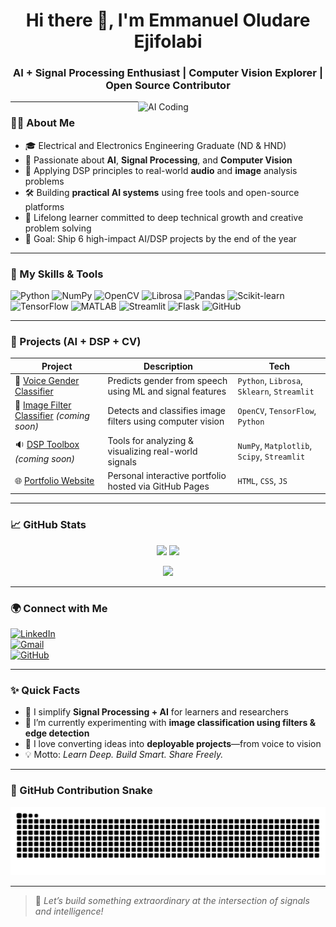 <h1 align="center">Hi there 👋, I'm Emmanuel Oludare Ejifolabi</h1>
<h3 align="center">AI + Signal Processing Enthusiast | Computer Vision Explorer | Open Source Contributor</h3>

<img align="right" alt="AI Coding" width="300" src="https://media.giphy.com/media/qgQUggAC3Pfv687qPC/giphy.gif" />

---

### 👨‍💻 About Me

- 🎓 Electrical and Electronics Engineering Graduate (ND & HND)
- 🤖 Passionate about **AI**, **Signal Processing**, and **Computer Vision**
- 🧠 Applying DSP principles to real-world **audio** and **image** analysis problems
- 🛠 Building **practical AI systems** using free tools and open-source platforms
- 🔄 Lifelong learner committed to deep technical growth and creative problem solving
- 📌 Goal: Ship 6 high-impact AI/DSP projects by the end of the year

---

### 🧠 My Skills & Tools

![Python](https://img.shields.io/badge/-Python-333333?style=flat&logo=python)
![NumPy](https://img.shields.io/badge/-NumPy-013243?style=flat&logo=numpy)
![OpenCV](https://img.shields.io/badge/-OpenCV-5C3EE8?style=flat&logo=opencv)
![Librosa](https://img.shields.io/badge/-Librosa-purple?style=flat)
![Pandas](https://img.shields.io/badge/-Pandas-150458?style=flat&logo=pandas)
![Scikit-learn](https://img.shields.io/badge/-Scikit%20Learn-F7931E?style=flat&logo=scikit-learn)
![TensorFlow](https://img.shields.io/badge/-TensorFlow-FF6F00?style=flat&logo=tensorflow)
![MATLAB](https://img.shields.io/badge/-MATLAB-0076A8?style=flat&logo=mathworks)
![Streamlit](https://img.shields.io/badge/-Streamlit-FF4B4B?style=flat&logo=streamlit)
![Flask](https://img.shields.io/badge/-Flask-000000?style=flat&logo=flask)
![GitHub](https://img.shields.io/badge/-GitHub-181717?style=flat&logo=github)

---

### 🔬 Projects (AI + DSP + CV)

| Project | Description | Tech |
|--------|-------------|------|
| 🎤 [Voice Gender Classifier](https://github.com/ejifolabi/voice-gender-classification) | Predicts gender from speech using ML and signal features | `Python`, `Librosa`, `Sklearn`, `Streamlit` |
| 🧠 [Image Filter Classifier](#) *(coming soon)* | Detects and classifies image filters using computer vision | `OpenCV`, `TensorFlow`, `Python` |
| 🔉 [DSP Toolbox](https://github.com/ejifolabi/dsp-toolbox) *(coming soon)* | Tools for analyzing & visualizing real-world signals | `NumPy`, `Matplotlib`, `Scipy`, `Streamlit` |
| 🌐 [Portfolio Website](https://github.com/ejifolabi/portfolio) | Personal interactive portfolio hosted via GitHub Pages | `HTML`, `CSS`, `JS` |

---

### 📈 GitHub Stats

<p align="center">
  <img src="https://github-readme-stats.vercel.app/api?username=ejifolabi&show_icons=true&theme=radical" width="47%" />
  <img src="https://streak-stats.demolab.com?user=ejifolabi&theme=radical&hide_border=false" width="47%" />
</p>

<p align="center">
  <img src="https://github-readme-activity-graph.vercel.app/graph?username=ejifolabi&theme=redical" />
</p>

---

### 🌍 Connect with Me

[![LinkedIn](https://img.shields.io/badge/-LinkedIn-0077B5?style=flat&logo=linkedin)](https://linkedin.com/in/emmagee001)  
[![Gmail](https://img.shields.io/badge/-ejifolabiemmanueloludare@gmail.com-D14836?style=flat&logo=gmail&logoColor=white)](mailto:ejifolabiemmanueloludare@gmail.com)  
[![GitHub](https://img.shields.io/badge/-ejifolabi-181717?style=flat&logo=github)](https://github.com/ejifolabi)

---

### ✨ Quick Facts

- 💬 I simplify **Signal Processing + AI** for learners and researchers
- 🧩 I’m currently experimenting with **image classification using filters & edge detection**
- 🎯 I love converting ideas into **deployable projects**—from voice to vision
- 💡 Motto: *Learn Deep. Build Smart. Share Freely.*

---

### 🐍 GitHub Contribution Snake

<p align="center">
  <img src="https://github.com/ejifolabi/ejifolabi/raw/output/github-contribution-grid-snake.svg" />
</p>

---

> 🚀 *Let’s build something extraordinary at the intersection of signals and intelligence!*
